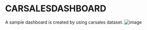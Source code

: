 # CARSALESDASHBOARD
A sample dashboard is created by using carsales dataset.
![image](https://github.com/user-attachments/assets/8188640c-cf87-4f2b-8354-2221e40ae12d)
